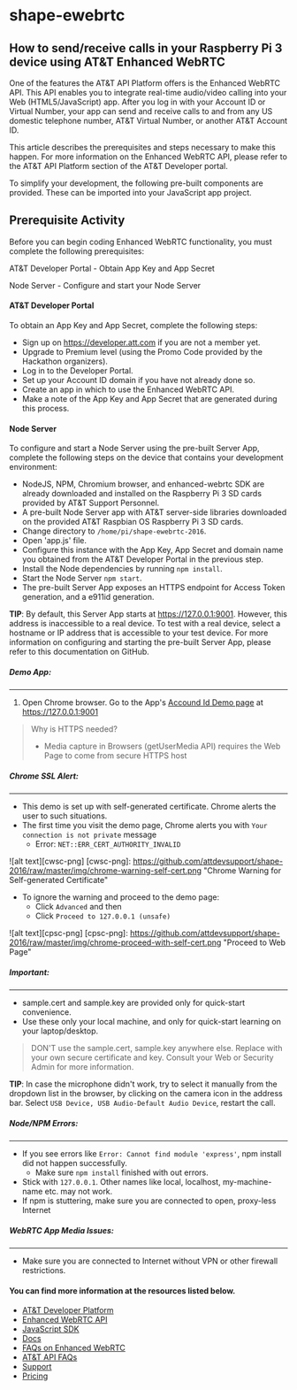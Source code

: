 # shape-ewebrtc

## How to send/receive calls in your Raspberry Pi 3 device using AT&T Enhanced WebRTC

One of the features the AT&T API Platform offers is the Enhanced WebRTC API. This API enables you to integrate real-time audio/video calling into your Web (HTML5/JavaScript) app. After you log in with your Account ID or Virtual Number, your app can send and receive calls to and from any US domestic telephone number, AT&T Virtual Number, or another AT&T Account ID.

This article describes the prerequisites and steps necessary to make this happen. For more information on the Enhanced WebRTC API, please refer to the AT&T API Platform section of the AT&T Developer portal.

To simplify your development, the following pre-built components are provided. These can be imported into your JavaScript app project.

## Prerequisite Activity
Before you can begin coding Enhanced WebRTC functionality, you must complete the following prerequisites:

AT&T Developer Portal - Obtain App Key and App Secret

Node Server - Configure and start your Node Server

#### AT&T Developer Portal
To obtain an App Key and App Secret, complete the following steps:

* Sign up on https://developer.att.com if you are not a member yet.
* Upgrade to Premium level (using the Promo Code provided by the Hackathon organizers).
* Log in to the Developer Portal.
* Set up your Account ID domain if you have not already done so.
* Create an app in which to use the Enhanced WebRTC API.
* Make a note of the App Key and App Secret that are generated during this process.

#### Node Server
To configure and start a Node Server using the pre-built Server App, complete the following steps on the device that contains your development environment:

* NodeJS, NPM, Chromium browser, and enhanced-webrtc SDK are already downloaded and installed on the Raspberry Pi 3 SD cards provided by AT&T Support Personnel.
* A pre-built Node Server app with AT&T server-side libraries downloaded on the provided AT&T Raspbian OS Raspberry Pi 3 SD cards.
* Change directory to `/home/pi/shape-ewebrtc-2016`.
* Open 'app.js' file.
* Configure this instance with the App Key, App Secret and domain name you obtained from the AT&T Developer Portal in the previous step.
* Install the Node dependencies by running `npm install`.
* Start the Node Server `npm start`.
* The pre-built Server App exposes an HTTPS endpoint for Access Token generation, and a e911id generation.

__TIP__: By default, this Server App starts at https://127.0.0.1:9001. However, this address is inaccessible to a real device. To test with a real device, select a hostname or IP address that is accessible to your test device. For more information on configuring and starting the pre-built Server App, please refer to this documentation on GitHub.


##### Demo App:
----
1. Open Chrome browser. Go to the App's [Accound Id Demo page](https://127.0.0.1:9001) at https://127.0.0.1:9001

> Why is HTTPS needed?
> * Media capture in Browsers (getUserMedia API) requires the Web Page to come from secure HTTPS host


##### Chrome SSL Alert:
----
* This demo is set up with self-generated certificate. Chrome alerts the user to such situations.
* The first time you visit the demo page, Chrome alerts you with `Your connection is not private` message
  * Error: `NET::ERR_CERT_AUTHORITY_INVALID`

![alt text][cwsc-png]
[cwsc-png]: https://github.com/attdevsupport/shape-2016/raw/master/img/chrome-warning-self-cert.png "Chrome Warning for Self-generated Certificate"

* To ignore the warning and proceed to the demo page:
  * Click `Advanced` and then
  * Click `Proceed to 127.0.0.1 (unsafe)`

![alt text][cpsc-png]
[cpsc-png]: https://github.com/attdevsupport/shape-2016/raw/master/img/chrome-proceed-with-self-cert.png "Proceed to Web Page"

##### Important:
----
* sample.cert and sample.key are provided only for quick-start convenience.
* Use these only your local machine, and only for quick-start learning on your laptop/desktop.

> DON'T use the sample.cert, sample.key anywhere else. Replace with your own secure certificate and key. Consult your Web or Security Admin for more information.

__TIP__: In case the microphone didn't work, try to select it manually from the dropdown list in the browser, by clicking on the camera icon in the address bar. Select `USB Device, USB Audio-Default Audio Device`, restart the call.

##### Node/NPM Errors:
----
* If you see errors like `Error: Cannot find module 'express'`, npm install did not happen successfully.
  * Make sure `npm install` finished with out errors.
* Stick with `127.0.0.1`. Other names like local, localhost, my-machine-name etc. may not work.
* If npm is stuttering, make sure you are connected to open, proxy-less Internet

##### WebRTC App Media Issues:
----
* Make sure you are connected to Internet without VPN or other firewall restrictions.

#### You can find more information at the resources listed below.
* [AT&T Developer Platform](https://developer.att.com/)
* [Enhanced WebRTC API](https://developer.att.com/enhanced-webrtc)
* [JavaScript SDK](https://developer.att.com/enhanced-webrtc/sdk)
* [Docs](http://developer.att.com/enhanced-webrtc/docs)
* [FAQs on Enhanced WebRTC](http://developer.att.com/enhanced-webrtc/support/faqs/enhanced-webrtc-api-faqs)
* [AT&T API FAQs](http://developer.att.com/enhanced-webrtc/support/faqs)
* [Support](http://developer.att.com/support)
* [Pricing](https://developer.att.com/pricing)
